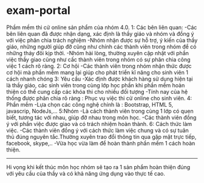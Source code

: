# exam-portal
Phầm mềm thi cử online sản phẩm của nhóm 4.0.
1: Các bên liên quan:
-Các bên liên quan đã được nhận dạng, xác định là thầy giáo và nhóm và đồng ý với việc phân chia trách nghiệm
-Nhóm nhận được sự hỗ trợ, ý kiến của thầy giáo, những người giúp đỡ cũng như chính các thành viên trong nhóm để có những tháy đôi kịp thời.
-Nhóm hài lòng, thường xuyên cập nhật với phần việc thầy giao cũng như cấc thành viên trong nhóm có sự phân chia công việc 1 cách rõ ràng.
2: Cơ hội
-Các thành viên trong nhóm nhận thức được cơ hội mà phần mềm mang lại giúp cho phát triển kĩ năng cho sinh viên 1 cách nhanh chóng
3: Yêu cầu
-Xác định được khách hàng sử dụng hiện tại là thầy giáo, các sinh viên trong cùng lớp học phần
khi phần mềm hoàn thiện có thể cung cấp các khóa thi cho nhiều đối tượng
-Tính nay của hệ thống được phân chia rõ ràng : Phục vụ việc thi cử online cho sinh viên.
4: Phần mềm
-Lựa chọn các công nghệ chính là : Bootstrap, HTML 5, javascrip, NodeJs,...
5:Nhóm
-Là cách thành viên trong cùng 1 lớp có quen biết, tương tác với nhau, giúp đỡ nhau trong môn học.
-Các thành viên đồng ý với phần việc được giao và có trách nhiệm hoàn thành.
6: Cách thức làm việc.
-Các thành viên đồng ý với cách thức làm việc chung và có sự tuân thủ đúng nguyên tắc.Thường xuyên trao đổi thông tin qua gặp mặt trực tiếp, facebook, skype,..
-Vừa học vừa làm để hoàn thành phần mềm 1 cách hoàn thiện.
 
 -----------------------------------------------------------------------------------------------------------------------------------------
 Hi vọng khi kết thúc môn học nhóm sẽ tạo ra 1 sản phẩm hoàn thiện đúng với yêu cầu của thầy và có khả năng ứng dụng vào thực tế cao.
